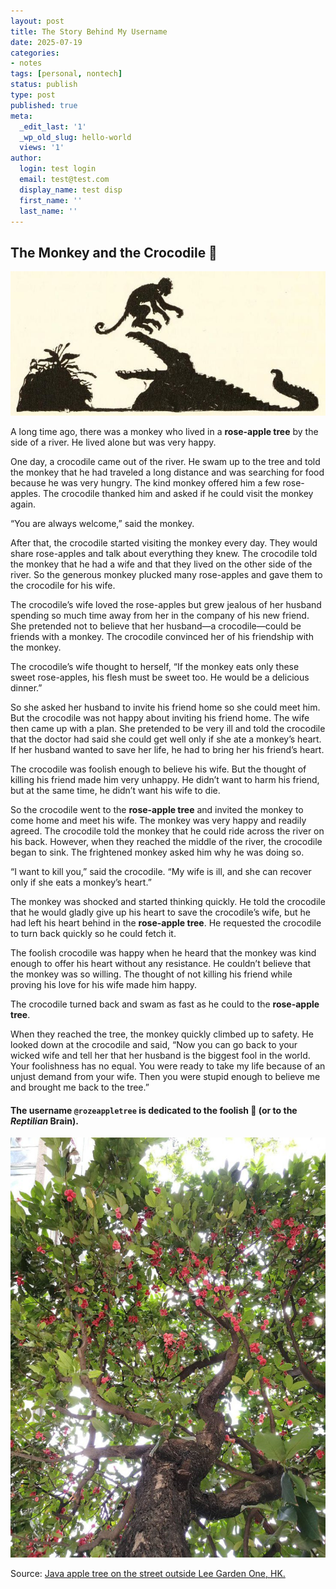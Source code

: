 ```yaml
---
layout: post
title: The Story Behind My Username
date: 2025-07-19
categories:
- notes
tags: [personal, nontech]
status: publish
type: post
published: true
meta:
  _edit_last: '1'
  _wp_old_slug: hello-world
  views: '1'
author:
  login: test login
  email: test@test.com
  display_name: test disp
  first_name: ''
  last_name: ''
---
```


## The Monkey and the Crocodile 🐊 

![rozeappletree](/images/personal/Monkey.jpg)

A long time ago, there was a monkey who lived in a **rose-apple tree** by the side of a river. He lived alone but was very happy.

One day, a crocodile came out of the river. He swam up to the tree and told the monkey that he had traveled a long distance and was searching for food because he was very hungry. The kind monkey offered him a few rose-apples. The crocodile thanked him and asked if he could visit the monkey again.

“You are always welcome,” said the monkey.

After that, the crocodile started visiting the monkey every day. They would share rose-apples and talk about everything they knew. The crocodile told the monkey that he had a wife and that they lived on the other side of the river. So the generous monkey plucked many rose-apples and gave them to the crocodile for his wife.

The crocodile’s wife loved the rose-apples but grew jealous of her husband spending so much time away from her in the company of his new friend. She pretended not to believe that her husband—a crocodile—could be friends with a monkey. The crocodile convinced her of his friendship with the monkey.

The crocodile’s wife thought to herself, “If the monkey eats only these sweet rose-apples, his flesh must be sweet too. He would be a delicious dinner.”

So she asked her husband to invite his friend home so she could meet him. But the crocodile was not happy about inviting his friend home. The wife then came up with a plan. She pretended to be very ill and told the crocodile that the doctor had said she could get well only if she ate a monkey’s heart. If her husband wanted to save her life, he had to bring her his friend’s heart.

The crocodile was foolish enough to believe his wife. But the thought of killing his friend made him very unhappy. He didn’t want to harm his friend, but at the same time, he didn’t want his wife to die.

So the crocodile went to the **rose-apple tree** and invited the monkey to come home and meet his wife. The monkey was very happy and readily agreed. The crocodile told the monkey that he could ride across the river on his back. However, when they reached the middle of the river, the crocodile began to sink. The frightened monkey asked him why he was doing so.

“I want to kill you,” said the crocodile. “My wife is ill, and she can recover only if she eats a monkey’s heart.”

The monkey was shocked and started thinking quickly. He told the crocodile that he would gladly give up his heart to save the crocodile’s wife, but he had left his heart behind in the **rose-apple tree**. He requested the crocodile to turn back quickly so he could fetch it.

The foolish crocodile was happy when he heard that the monkey was kind enough to offer his heart without any resistance. He couldn’t believe that the monkey was so willing. The thought of not killing his friend while proving his love for his wife made him happy.

The crocodile turned back and swam as fast as he could to the **rose-apple tree**.

When they reached the tree, the monkey quickly climbed up to safety. He looked down at the crocodile and said, “Now you can go back to your wicked wife and tell her that her husband is the biggest fool in the world. Your foolishness has no equal. You were ready to take my life because of an unjust demand from your wife. Then you were stupid enough to believe me and brought me back to the tree.”


#### The username `@rozeappletree` is dedicated to the foolish 🐊 (or to the *Reptilian* Brain).

![rozeappletree](/images/personal/rozeappletree.jpeg)

Source: [Java apple tree on the street outside Lee Garden One, HK.](https://urbantreesoftheworld.com/2017/07/09/this-is-no-rose-or-apple/)


